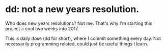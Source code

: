 # dd: not a new years resolution.

Who does new years resolutions? Not me. That's why I'm starting this project a cool two weeks into 2017.

This is daily dose (dd for short), where I commit something every day. Not necessarily programming related, could just be useful things I learn.
